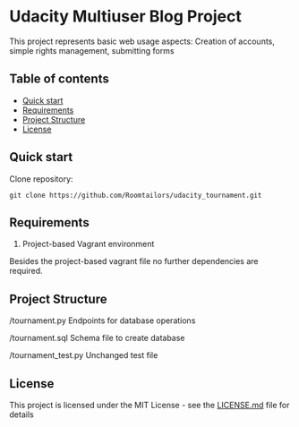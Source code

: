 # Udacity Multiuser Blog Project

This project represents basic web usage aspects: Creation of accounts, simple rights management, submitting forms 

## Table of contents

* [Quick start](#quick-start)
* [Requirements](#requirements)
* [Project Structure](#project-structure)
* [License](#license)


## Quick start

Clone repository:
```
git clone https://github.com/Roomtailors/udacity_tournament.git
```

## Requirements

1. Project-based Vagrant environment

Besides the project-based vagrant file no further dependencies are required. 

## Project Structure

/tournament.py  Endpoints for database operations

/tournament.sql Schema file to create database

/tournament_test.py Unchanged test file

## License

This project is licensed under the MIT License - see the [LICENSE.md](LICENSE.md) file for details
